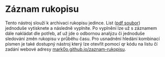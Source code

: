 # Záznam rukopisu
Tento nástroj slouží k archivaci rukopisu jedince. List ([pdf soubor](https://github.com/mark0o/zaznam-rukopisu/releases/download/zaznam/zaznam.rukopisu.pdf)) jednoduše vytisknete a následně vyplníte. Po vyplnění lze už s záznamem dále nakládat dle potřeb, ať už jde o odbornou analýzu či jednoduše sledování změn rukopisu v průběhu času. Pro usnadnění hledání kombinací písmen je také dostupný nástroj který lze otevřít pomocí qr kódu na listu čí zadání webové adresy [mark0o.github.io/zaznam-rukopisu](https://mark0o.github.io/zaznam-rukopisu/).
